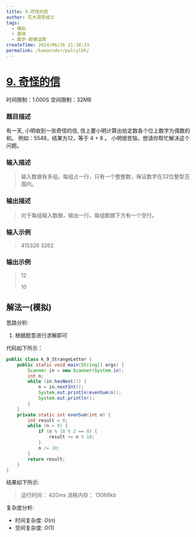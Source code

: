 ```yaml
---
title: 9.奇怪的信
author: 花木凋零成兰
tags:
  - 模拟
  - 基础
  - 数学-取模运算
createTime: 2024/06/26 21:38:33
permalink: /kamacoder/pw1rylbh/
---
```


# [9. 奇怪的信](https://kamacoder.com/problempage.php?pid=1008)
时间限制：1.000S  空间限制：32MB
### 题目描述
有一天, 小明收到一张奇怪的信, 信上要小明计算出给定数各个位上数字为偶数的和。
例如：5548，结果为12，等于 4 + 8 。
小明很苦恼，想请你帮忙解决这个问题。
### 输入描述
> 输入数据有多组。每组占一行，只有一个整整数，保证数字在32位整型范围内。
### 输出描述
> 对于每组输入数据，输出一行，每组数据下方有一个空行。
### 输入示例
> 415326
> 3262
### 输出示例
> 12
>  
> 10

## 解法一(模拟)

思路分析:
1. 根据题意进行求解即可

代码如下所示：

```java
public class k_9_StrangeLetter {
    public static void main(String[] args) {
        Scanner in = new Scanner(System.in);
        int n;
        while (in.hasNext()) {
            n = in.nextInt();
            System.out.println(evenSum(n));
            System.out.println();
        }
    }
    private static int evenSum(int n) {
        int result = 0;
        while (n > 0) {
            if (n % 10 % 2 == 0) {
                result += n % 10;
            }
            n /= 10;
        }
        return result;
    }
}
```

结果如下所示:
> 运行时间：
420ms
消耗内存：
13068kb

复杂度分析:
- 时间复杂度: $O(n)$
- 空间复杂度: $O(1)$
